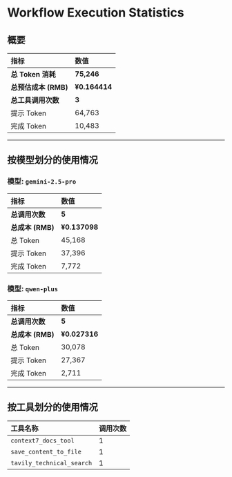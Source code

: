 # Workflow Execution Statistics

## 概要

| 指标 | 数值 |
| :--- | :--- |
| **总 Token 消耗** | **75,246** |
| **总预估成本 (RMB)** | **¥0.164414** |
| **总工具调用次数** | **3** |
| 提示 Token | 64,763 |
| 完成 Token | 10,483 |

---

## 按模型划分的使用情况


### 模型: `gemini-2.5-pro`

| 指标 | 数值 |
| :--- | :--- |
| **总调用次数** | **5** |
| **总成本 (RMB)** | **¥0.137098** |
| 总 Token | 45,168 |
| 提示 Token | 37,396 |
| 完成 Token | 7,772 |

### 模型: `qwen-plus`

| 指标 | 数值 |
| :--- | :--- |
| **总调用次数** | **5** |
| **总成本 (RMB)** | **¥0.027316** |
| 总 Token | 30,078 |
| 提示 Token | 27,367 |
| 完成 Token | 2,711 |

---

## 按工具划分的使用情况

| 工具名称 | 调用次数 |
| :--- | :--- |
| `context7_docs_tool` | 1 |
| `save_content_to_file` | 1 |
| `tavily_technical_search` | 1 |
